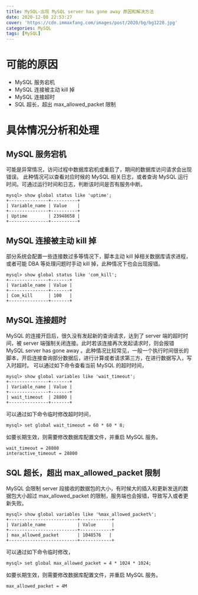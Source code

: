 ```yaml
---
title: MySQL-出现 MySQL server has gone away 原因和解决方法
date: 2020-12-08 22:53:27
cover: 'https://cdn.immaxfang.com/images/post/2020/bg/bg1228.jpg'
categories: MySQL
tags: [MySQL]
---
```


# 可能的原因
- MySQL 服务宕机
- MySQL 连接被主动 kill 掉
- MySQL 连接超时
- SQL 超长，超出 max_allowed_packet 限制

# 具体情况分析和处理

## MySQL 服务宕机
可能是异常情况，访问过程中数据库宕机或重启了，期间的数据库访问请求会出现错误。
此种情况可以查看对应时候的 MySQL 相关日志，或者查询 MySQL 运行时间。可通过运行时间和日志，判断该时间是否有服务中断。
```
mysql> show global status like 'uptime';
+---------------+----------+
| Variable_name | Value    |
+---------------+----------+
| Uptime        | 23948658 |
+---------------+----------+
```

## MySQL 连接被主动 kill 掉
部分系统会配置一些连接数过多等情况下，脚本主动 kill 掉相关数据库请求进程，或者可能 DBA 等处理问题时手动 kill 掉，此种情况下也会出现报错。
```
mysql> show global status like 'com_kill';
+---------------+-------+
| Variable_name | Value |
+---------------+-------+
| Com_kill      | 100   |
+---------------+-------+
```

## MySQL 连接超时
MySQL 的连接开启后，很久没有发起新的查询请求，达到了 server 端的超时时间，被 server 端强制关闭连接。此时若该连接再次发起请求时，则会报错 MySQL server has gone away 。此种情况比较常见，一般一个执行时间很长的脚本，开启连接查询部分数据后，进行计算或者请求第三方，在进行数据写入，写入时超时。
可以通过如下命令查看当前 MySQL 的超时时间，
```
mysql> show global variables like 'wait_timeout';
+---------------+-------+
| Variable_name | Value |
+---------------+-------+
| wait_timeout  | 28800 |
+---------------+-------+
```

可以通过如下命令临时修改超时时间，
```
mysql> set global wait_timeout = 60 * 60 * 8;
```
如要长期生效，则需要修改数据库配置文件，并重启 MySQL 服务。
```
wait_timeout = 28800
interactive_timeout = 28800
```

## SQL 超长，超出 max_allowed_packet 限制
MySQL 会限制 server 段接收的数据包的大小，有时候大的插入和更新发送的数据包大小超过 max_allowed_packet 的限制，服务端也会报错，导致写入或者更新失败。

```
mysql> show global variables like '%max_allowed_packet%';
+--------------------------+------------+
| Variable_name            | Value      |
+--------------------------+------------+
| max_allowed_packet       | 1048576   |
+--------------------------+------------+
```

可以通过如下命令临时修改，
```
mysql> set global max_allowed_packet = 4 * 1024 * 1024;
```

如要长期生效，则需要修改数据库配置文件，并重启 MySQL 服务。
```
max_allowed_packet = 4M
```

